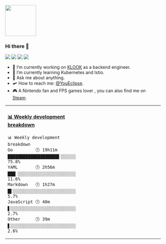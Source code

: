 <img src="https://github.com/YouEclipse/YouEclipse/blob/master/mario.gif" width="100">

### Hi there 👋

![](https://img.shields.io/badge/macOS-catalina-d0d1d4)
![](https://img.shields.io/badge/Ubuntu-19.10-db4923)
![](https://img.shields.io/badge/IDE-Visual%20Studio%20Code-blue)
![](https://img.shields.io/badge/Go-1.14.4-1cadd5)

- 🔭 I’m currently working on [KLOOK](https://www.klook.com) as a backend engineer.
- 🌱 I’m currently learning Kubernetes and Istio.
- 💬 Ask me about anything.
- 🛩️ How to reach me: [@YouEclipse](https://t.me/YouEclipse).
- 🎮 A Nintendo fan and FPS games lover , you can also find me on [Steam](https://steamcommunity.com/id/jiangzhangzhe).

<table>
<tr>
<td valign="top" width="50%">

<!-- waka-box start -->
####  <a href="https://gist.github.com/9bc7025496e478f439b9cd43eba989a4" target="_blank">📊 Weekly development breakdown</a>
```text
📊 Weekly development breakdown
Go         🕓 19h11m ████████████████████▍░░░░░░ 75.8%
YAML       🕓 2h56m  ███▏░░░░░░░░░░░░░░░░░░░░░░░ 11.6%
Markdown   🕓 1h27m  █▌░░░░░░░░░░░░░░░░░░░░░░░░░  5.7%
JavaScript 🕓 40m    ▋░░░░░░░░░░░░░░░░░░░░░░░░░░  2.7%
Other      🕓 39m    ▋░░░░░░░░░░░░░░░░░░░░░░░░░░  2.6%
```
<!-- Powered by https://github.com/YouEclipse/waka-box-go . -->
<!-- waka-box end -->

</td>
<td valign="top" width="50%">

<!-- steam-box start -->
<!-- steam-box end -->
</td>
</tr>
</table>

<!--
**YouEclipse/YouEclipse** is a ✨ _special_ ✨ repository because its `README.md` (this file) appears on your GitHub profile.

Here are some ideas to get you started:

- 🔭 I’m currently working on [KLOOK](https://www.klook.com)
- 🌱 I’m currently learning Kubernetes and Istio
- 👯 I’m looking to collaborate on ...
- 🤔 I’m looking for help with ...
- 💬 Ask me about ...
- 📫 How to reach me: ...
- 😄 Pronouns: ...
- ⚡ Fun fact: ...
-->
